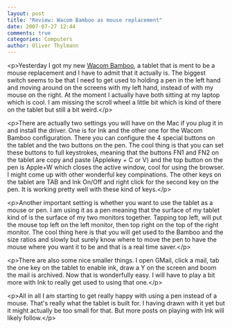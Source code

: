 ```yaml
---
layout: post
title: "Review: Wacom Bamboo as mouse replacement"
date: 2007-07-27 12:44
comments: true
categories: Computers
author: Oliver Thylmann
---
```












&lt;p&gt;Yesterday I got my new [Wacom Bamboo](http://www.wacom-europe.com/bamboo/?lang=de), a tablet that is ment to be a mouse replacement and I have to admit that it actually is. The biggest switch seems to be that I need to get used to holding a pen in the left hand and moving around on the screens with my left hand, instead of with my mouse on the right. At the moment I actually have both sitting at my laptop which is cool. I am missing the scroll wheel a little bit which is kind of there on the tablet but still a bit weird.&lt;/p&gt;

&lt;p&gt;There are actually two settings you will have on the Mac if you plug it in and install the driver. One is for Ink and the other one for the Wacom Bamboo configuration. There you can configure the 4 special buttons on the tablet and the two buttons on the pen. The cool thing is that you can set these buttons to full keystrokes, meaning that the buttons FN1 and FN2 on the tablet are copy and paste (Applekey + C or V) and the top button on the pen is Apple+W which closes the active window, cool for using the browser. I might come up with other wonderful key compinations. The other keys on the tablet are TAB and Ink On/Off and right click for the second key on the pen. It is working pretty well with these kind of keys.&lt;/p&gt;

&lt;p&gt;Another important setting is whether you want to use the tablet as a mouse or pen. I am using it as a pen meaning that the surface of my tablet kind of is the surface of my two monitors together. Tapping top left, will put the mouse top left on the left monitor, then top right on the top of the right monitor. The cool thing here is that you will get used to the Bamboo and the size ratios and slowly but surely know where to move the pen to have the mouse where you want it to be and that is a real time saver.&lt;/p&gt;

&lt;p&gt;There are also some nice smaller things. I open GMail, click a mail, tab the one key on the tablet to enable ink, draw a Y on the screen and boom the mail is archived. Now that is wonderfully easy. I will have to play a bit more with Ink to really get used to using that one.&lt;/p&gt;

&lt;p&gt;All in all I am starting to get really happy with using a pen instead of a mouse. That's really what the tablet is built for. I having drawn with it yet but it might actually be too small for that. But more posts on playing with Ink will likely follow.&lt;/p&gt;


